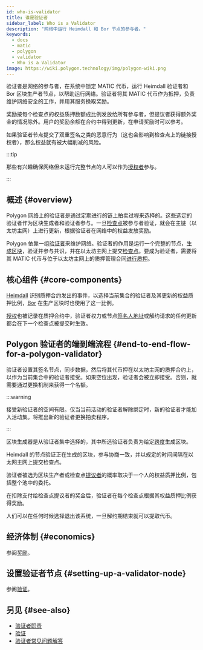 ```yaml
---
id: who-is-validator
title: 谁是验证者
sidebar_label: Who is a Validator
description: "网络中运行 Heimdall 和 Bor 节点的参与者。"
keywords:
  - docs
  - matic
  - polygon
  - validator
  - Who is a Validator
image: https://wiki.polygon.technology/img/polygon-wiki.png
---
```


验证者是网络的参与者，在系统中锁定 MATIC 代币，运行 Heimdall 验证者和 Bor 区块生产者节点，以帮助运行网络。验证者将其 MATIC 代币作为抵押，负责维护网络安全的工作，并用其服务换取奖励。

奖励按每个检查点的权益质押数额成比例发放给所有参与者，但提议者获得额外奖金的情况除外。用户的奖励余额在合约中得到更新，在申请奖励时可以参考。

如果验证者节点提交了双重签名之类的恶意行为（这也会影响到检查点上的链接授权者），那么权益就有被大幅削减的风险。

:::tip

那些有兴趣确保网络但未运行完整节点的人可以作为[授权者](/docs/maintain/glossary.md#delegator)参与。

:::

## 概述 {#overview}

Polygon 网络上的验证者是通过定期进行的链上拍卖过程来选择的。这些选定的验证者作为区块生成者和验证者参与。一旦[检查点](/docs/maintain/glossary.md#checkpoint-transaction)被参与者验证，就会在主链（以太坊主网）上进行更新，根据验证者在网络中的权益发放奖励。

Polygon 依靠一组[验证者](/docs/maintain/glossary.md#validator)来维护网络。验证者的作用是运行一个完整的节点，[生成区块](/docs/maintain/glossary.md#block-producer)，验证并参与共识，并在以太坊主网上提交[检查点](/docs/maintain/glossary.md#checkpoint-transaction)。要成为验证者，需要将其 MATIC 代币与位于以太坊主网上的质押管理合同[进行质押](/docs/maintain/glossary.md#staking)。

## 核心组件 {#core-components}

[Heimdall](/docs/maintain/glossary.md#heimdall) 识别质押合约发出的事件，以选择当前集合的验证者及其更新的权益质押比例，[Bor](/docs/maintain/glossary.md#bor) 在生产区块时也使用了这一比例。

[授权](/docs/maintain/glossary.md#delegator)也被记录在质押合约中，验证者权力或节点[签名人地址](/docs/maintain/glossary.md#signer-address)或解约请求的任何更新都会在下一个检查点被提交时生效。


## Polygon 验证者的端到端流程 {#end-to-end-flow-for-a-polygon-validator}

验证者设置其签名节点，同步数据，然后将其代币押在以太坊主网的质押合约上，以作为当前集合中的验证者接受。如果空位出现，验证者会被立即接受。否则，就需要通过更换机制来获得一个名额。

:::warning

接受新验证者的空间有限。仅当当前活动的验证者解除绑定时，新的验证者才能加入活动集。将推出新的验证者更换拍卖程序。

:::

区块生成器是从验证者集中选择的，其中所选验证者负责为给定[跨度](/docs/maintain/glossary.md#span)生成区块。

Heimdall 的节点验证正在生成的区块，参与协商一致，并以规定的时间间隔在以太网主网上提交检查点。

验证者被选为区块生产者或检查点[提议者](/docs/maintain/glossary.md#proposer)的概率取决于一个人的权益质押比例，包括整个池中的委托。

在扣除支付给检查点提议者的奖金后，验证者在每个检查点根据其权益质押比例获得奖励。

人们可以在任何时候选择退出该系统，一旦解约期结束就可以提取代币。

## 经济体制 {#economics}

参阅[奖励](/docs/maintain/validator/rewards)。

## 设置验证者节点 {#setting-up-a-validator-node}

参阅[验证](/docs/maintain/validate/validator-index)。

## 另见 {#see-also}

* [验证者职责](/docs/maintain/validate/validator-responsibilities)
* [验证](/docs/maintain/validate/validator-index)
* [验证者常见问题解答](/docs/maintain/validate/faq/validator-faq)
